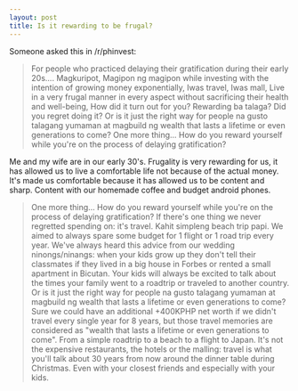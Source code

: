 ```yaml
---
layout: post
title: Is it rewarding to be frugal?
---
```

Someone asked this in /r/phinvest:

> For people who practiced delaying their gratification during their early 20s....
> Magkuripot,
> Magipon ng magipon while investing with the intention of growing money exponentially,
> Iwas travel,
> Iwas mall,
> Live in a very frugal manner in every aspect without sacrificing their health and well-being,
> How did it turn out for you? Rewarding ba talaga? Did you regret doing it? Or is it just the right way for people na gusto talagang yumaman at magbuild ng wealth that lasts a lifetime or even generations to come?
> One more thing... How do you reward yourself while you're on the process of delaying gratification?

Me and my wife are in our early 30's. Frugality is very rewarding for us, it has allowed us to live a comfortable life not because of the actual money. It's made us comfortable because it has allowed us to be content and sharp. Content with our homemade coffee and budget android phones.
> One more thing... How do you reward yourself while you're on the process of delaying gratification?
If there's one thing we never regretted spending on: it's travel. Kahit simpleng beach trip papi. We aimed to always spare some budget for 1 flight or 1 road trip every year.
We've always heard this advice from our wedding ninongs/ninangs: when your kids grow up they don't tell their classmates if they lived in a big house in Forbes or rented a small apartment in Bicutan. Your kids will always be excited to talk about the times your family went to a roadtrip or traveled to another country. 
> Or is it just the right way for people na gusto talagang yumaman at  magbuild ng wealth that lasts a lifetime or even generations to come?
Sure we could have an additional +400KPHP net worth if we didn't travel every single year for 8 years, but those travel memories are considered as "wealth that lasts a lifetime or even generations to come". 
From a simple roadtrip to a beach to a flight to Japan. It's not the expensive restaurants, the hotels or the malling: travel is what you'll talk about 30 years from now around the dinner table during Christmas. Even with your closest friends and especially with your kids.
